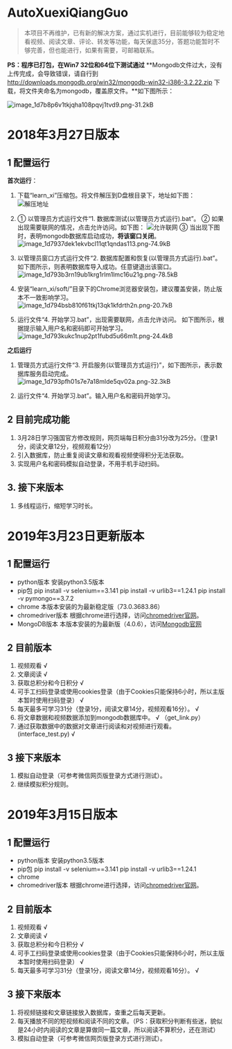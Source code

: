 # AutoXuexiQiangGuo

> 本项目不再维护，已有新的解决方案，通过实机进行，目前能够较为稳定地看视频、阅读文章、评论、转发等功能，每天保底35分，答题功能暂时不够完善，但也能进行，如果有需要，可邮箱联系。

**PS：程序已打包，在Win7 32位和64位下测试通过**
**Mongodb文件过大，没有上传完成，会导致错误，请自行到 http://downloads.mongodb.org/win32/mongodb-win32-i386-3.2.22.zip 下载，将文件夹命名为mongodb，覆盖原文件。**如下图所示：

![image_1d7b8p6v1tkjqha108pqvj1tvd9.png-31.2kB][8]

# 2018年3月27日版本
## 1 配置运行
**首次运行**：
1. 下载“learn_xi”压缩包。将文件解压到D盘根目录下，地址如下图：
![解压地址][1]
2. ① 以管理员方式运行文件“1. 数据库测试(以管理员方式运行).bat”。
② 如果出现需要联网的情况，点击允许访问。如下图：
![允许联网][2]
③ 当出现下图时，表明mongodb数据库启动成功，**将该窗口关闭**。
![image_1d7937dek1ekvbcl11qt1qndas113.png-74.9kB][3]

3. 以管理员窗口方式运行文件“2. 数据库配置和恢复(以管理员方式运行).bat”。
如下图所示，则表明数据库导入成功。任意键退出该窗口。
![image_1d793b3rn19ub1krg1rlm1lmc16u21g.png-78.5kB][4]

4. 安装“learn_xi/soft/”目录下的Chrome浏览器安装包，建议覆盖安装，防止版本不一致影响学习。
![image_1d794bsb810f61tkj13qk1kfdrth2n.png-20.7kB][7]

5. 运行文件“4. 开始学习.bat”，出现需要联网，点击允许访问。
如下图所示，根据提示输入用户名和密码即可开始学习。
![image_1d793kukc1nup2pt1fubd5u66m1t.png-24.4kB][5]

**之后运行**
1. 管理员方式运行文件“3. 开启服务(以管理员方式运行)”，如下图所示，表示数据库服务启动完成。
![image_1d793pfh01s7e7a18mlde5qv02a.png-32.3kB][6]

2. 运行文件“4. 开始学习.bat”。输入用户名和密码开始学习。

## 2 目前完成功能
1. 3月28日学习强国官方修改规则，网页端每日积分由31分改为25分。（登录1分，阅读文章12分，视频观看12分）
2. 引入数据库，防止重复阅读文章和观看视频使得积分无法获取。
3. 实现用户名和密码模拟自动登录，不用手机手动扫码。

## 3. 接下来版本
1. 多线程运行，缩短学习时长。


  [1]: http://static.zybuluo.com/a5e64332/wvvqw4hp9glylxaf6wyg4ks7/image_1d792prb6127v2ft17j6f811a019.png
  [2]: http://static.zybuluo.com/a5e64332/luej85fwyzk1trsu4hrbiobb/image_1d7932u5d13m5tho12e4c9cjmem.png
  [3]: http://static.zybuluo.com/a5e64332/lz65cmwmtnjgmzxxvnfkf190/image_1d7937dek1ekvbcl11qt1qndas113.png
  [4]: http://static.zybuluo.com/a5e64332/v843lbmk2ocgtzdzzd4vbjk0/image_1d793b3rn19ub1krg1rlm1lmc16u21g.png
  [5]: http://static.zybuluo.com/a5e64332/ope1bc8keppdkbrazccrcxwo/image_1d793kukc1nup2pt1fubd5u66m1t.png
  [6]: http://static.zybuluo.com/a5e64332/trp0xrnd8her10e5monf7e4q/image_1d793pfh01s7e7a18mlde5qv02a.png
  [7]: http://static.zybuluo.com/a5e64332/qxpqn3bw19s6fa2zujqooik2/image_1d794bsb810f61tkj13qk1kfdrth2n.png
  [8]: http://static.zybuluo.com/a5e64332/26m8oyaou8n5qc5chtw1mc98/image_1d7b8p6v1tkjqha108pqvj1tvd9.png

# 2019年3月23日更新版本
## 1 配置运行
- python版本
安装python3.5版本
- pip包
pip install -v selenium==3.141
pip install -v urlib3==1.24.1
pip install -v pymongo==3.7.2
- chrome
本版本安装的为最新稳定版（73.0.3683.86）
- chromedriver版本
根据chrome进行选择，访问[chromedriver官网](http://chromedriver.chromium.org/downloads)。
- MongoDB版本
本版本安装的为最新版（4.0.6），访问[Mongodb官网](https://www.mongodb.com/download-center/community)

## 2 目前版本
1. 视频观看 √
2. 文章阅读 √
3. 获取总积分和今日积分 √
4. 可手工扫码登录或使用cookies登录（由于Cookies只能保持6小时，所以主版本暂时使用扫码登录） √
5. 每天最多可学习31分（登录1分，阅读文章14分，视频观看16分）。 √
6. 将文章数据和视频数据添加到mongodb数据库中。 √   （get_link.py）
7. 通过获取数据中的数据对文章进行阅读和对视频进行观看。 (interface_test.py) √

## 3 接下来版本
1. 模拟自动登录（可参考微信网页版登录方式进行测试）。
2. 继续模拟积分规则。

# 2019年3月15日版本
## 1 配置运行
- python版本
安装python3.5版本
- pip包
pip install -v selenium==3.141
pip install -v urlib3==1.24.1
- chrome
- chromedriver版本
根据chrome进行选择，访问[chromedriver官网](http://chromedriver.chromium.org/downloads)。

## 2 目前版本
1. 视频观看 √
2. 文章阅读 √
3. 获取总积分和今日积分 √
4. 可手工扫码登录或使用cookies登录（由于Cookies只能保持6小时，所以主版本暂时使用扫码登录） √
5. 每天最多可学习31分（登录1分，阅读文章14分，视频观看16分）。 √

## 3 接下来版本
1. 将视频链接和文章链接放入数据库，查重之后每天更新。
2. 每天播放不同的短视频和阅读不同的文章。（PS：获取积分判断有些迷，貌似是24小时内阅读的文章是算做同一篇文章，所以阅读不算积分，还在测试）
3. 模拟自动登录（可参考微信网页版登录方式进行测试）。
